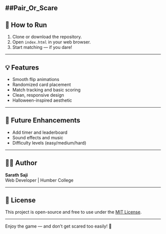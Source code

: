 ##Pair_Or_Scare
---

## 🚀 How to Run

1. Clone or download the repository.
2. Open `index.html` in your web browser.
3. Start matching — if you dare!

---

## 💡 Features

- Smooth flip animations
- Randomized card placement
- Match tracking and basic scoring
- Clean, responsive design
- Halloween-inspired aesthetic

---

## 📌 Future Enhancements

- Add timer and leaderboard
- Sound effects and music
- Difficulty levels (easy/medium/hard)

---

## 🧑‍💻 Author

**Sarath Saji**  
Web Developer | Humber College

---

## 📜 License

This project is open-source and free to use under the [MIT License](LICENSE).

---

Enjoy the game — and don’t get scared too easily! 👻

